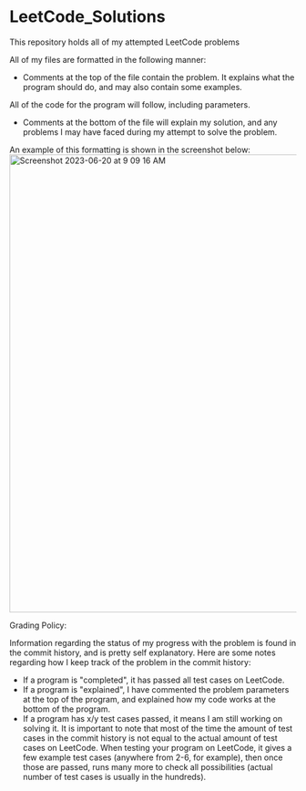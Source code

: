 # LeetCode_Solutions
This repository holds all of my attempted LeetCode problems

All of my files are formatted in the following manner:

*    Comments at the top of the file contain the problem. It explains what the program should do,
     and may also contain some examples. 

All of the code for the program will follow, including parameters.

*    Comments at the bottom of the file will explain my solution, and any
     problems I may have faced during my attempt to solve the problem.

An example of this formatting is shown in the screenshot below:
<img width="804" alt="Screenshot 2023-06-20 at 9 09 16 AM" src="https://github.com/SebastianS02/LeetCode_Solutions/assets/96634770/51844ea9-07b3-43e4-b324-019b3c21e58c">

Grading Policy:

Information regarding the status of my progress with the problem is found in the commit history, and is 
pretty self explanatory. Here are some notes regarding how I keep track of the problem in the commit history:

*    If a program is "completed", it has passed all test cases on LeetCode.
*    If a program is "explained", I have commented the problem parameters at the top of the program,
     and explained how my code works at the bottom of the program.
*    If a program has x/y test cases passed, it means I am still working on solving it. It is important to note that
     most of the time the amount of test cases in the commit history is not equal to the actual amount of test cases
     on LeetCode. When testing your program on LeetCode, it gives a few example test cases (anywhere from 2-6, for example),
     then once those are passed, runs many more to check all possibilities (actual number of test cases is usually in the
     hundreds). 
